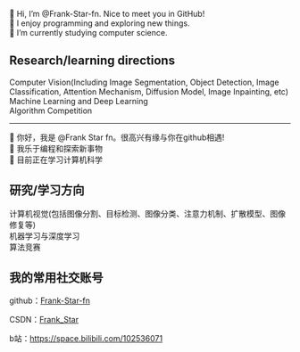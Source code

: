 <!-- [![stats](https://github-readme-stats.vercel.app/api?username=Frank-Star-fn&theme=merko)](https://github.com/anuraghazra/github-readme-stats) -->

👋 Hi, I’m @Frank-Star-fn. Nice to meet you in GitHub!
<br>
👀 I enjoy programming and exploring new things.
<br>
🌱 I’m currently studying computer science.

## Research/learning directions
Computer Vision(Including Image Segmentation, Object Detection, Image Classification, Attention Mechanism, Diffusion Model, Image Inpainting, etc)
<br>
Machine Learning and Deep Learning
<br>
Algorithm Competition

<hr>

👋 你好，我是 @Frank Star fn。很高兴有缘与你在github相遇!
<br>
👀 我乐于编程和探索新事物
<br>
🌱 目前正在学习计算机科学

## 研究/学习方向
计算机视觉(包括图像分割、目标检测、图像分类、注意力机制、扩散模型、图像修复等)
<br>
机器学习与深度学习
<br>
算法竞赛

## 我的常用社交账号

github：[Frank-Star-fn](https://github.com/Frank-Star-fn)

CSDN：[Frank_Star](https://blog.csdn.net/weixin_51937688)

b站：https://space.bilibili.com/102536071

<!---
Frank-Star-fn/Frank-Star-fn is a ✨ special ✨ repository because its `README.md` (this file) appears on your GitHub profile.
--->
